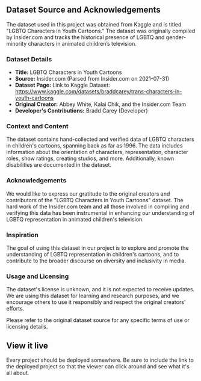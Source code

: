 ## Dataset Source and Acknowledgements

The dataset used in this project was obtained from Kaggle and is titled "LGBTQ Characters in Youth Cartoons." The dataset was originally compiled by Insider.com and tracks the historical presence of LGBTQ and gender-minority characters in animated children’s television.

### Dataset Details

- **Title:** LGBTQ Characters in Youth Cartoons
- **Source:** Insider.com (Parsed from Insider.com on 2021-07-31)
- **Dataset Page:** Link to Kaggle Dataset: https://www.kaggle.com/datasets/braddcarey/trans-characters-in-youth-cartoons
- **Original Creator:** Abbey White, Kalai Chik, and the Insider.com Team
- **Developer's Contributions:** Bradd Carey (Developer)

### Context and Content

The dataset contains hand-collected and verified data of LGBTQ characters in children's cartoons, spanning back as far as 1996. The data includes information about the orientation of characters, representation, character roles, show ratings, creating studios, and more. Additionally, known disabilities are documented in the dataset.

### Acknowledgements

We would like to express our gratitude to the original creators and contributors of the "LGBTQ Characters in Youth Cartoons" dataset. The hard work of the Insider.com team and all those involved in compiling and verifying this data has been instrumental in enhancing our understanding of LGBTQ representation in animated children's television.

### Inspiration

The goal of using this dataset in our project is to explore and promote the understanding of LGBTQ representation in children's cartoons, and to contribute to the broader discourse on diversity and inclusivity in media.

### Usage and Licensing

The dataset's license is unknown, and it is not expected to receive updates. We are using this dataset for learning and research purposes, and we encourage others to use it responsibly and respect the original creators' efforts.

Please refer to the original dataset source for any specific terms of use or licensing details.



## View it live

Every project should be deployed somewhere. Be sure to include the link to the deployed project so that the viewer can click around and see what it's all about.
